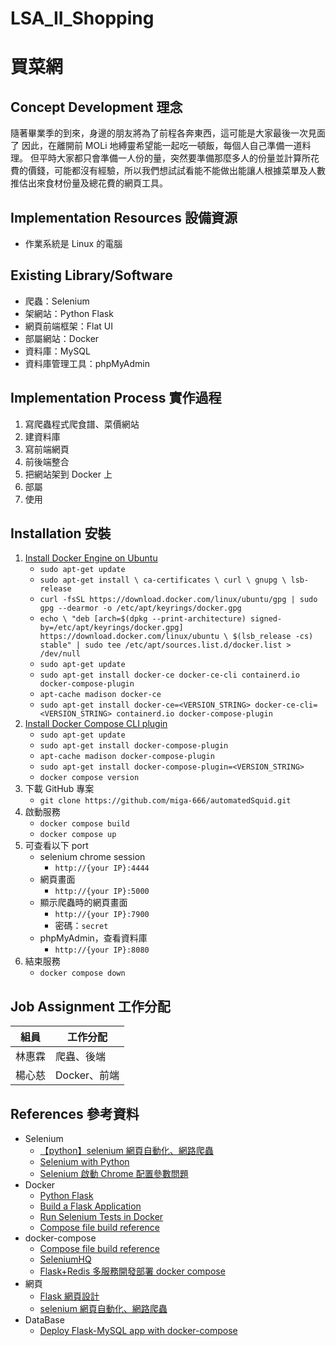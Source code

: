 # LSA_II_Shopping

# 買菜網
## Concept Development 理念
隨著畢業季的到來，身邊的朋友將為了前程各奔東西，這可能是大家最後一次見面了
因此，在離開前 MOLi 地縛靈希望能一起吃一頓飯，每個人自己準備一道料理。
但平時大家都只會準備一人份的量，突然要準備那麼多人的份量並計算所花費的價錢，可能都沒有經驗，所以我們想試試看能不能做出能讓人根據菜單及人數推估出來食材份量及總花費的網頁工具。

## Implementation Resources 設備資源
* 作業系統是 Linux 的電腦

## Existing Library/Software
* 爬蟲：Selenium
* 架網站：Python Flask
* 網頁前端框架：Flat UI
* 部屬網站：Docker
* 資料庫：MySQL
* 資料庫管理工具：phpMyAdmin

## Implementation Process 實作過程
1. 寫爬蟲程式爬食譜、菜價網站
2. 建資料庫
3. 寫前端網頁
4. 前後端整合
5. 把網站架到 Docker 上
6. 部屬
7. 使用

## Installation 安裝
1. [Install Docker Engine on Ubuntu](https://docs.docker.com/engine/install/ubuntu/#install-using-the-repository)
    * `sudo apt-get update`
    * `sudo apt-get install \ ca-certificates \ curl \ gnupg \ lsb-release`
    * `curl -fsSL https://download.docker.com/linux/ubuntu/gpg | sudo gpg --dearmor -o /etc/apt/keyrings/docker.gpg`
    * `echo \ "deb [arch=$(dpkg --print-architecture) signed-by=/etc/apt/keyrings/docker.gpg] https://download.docker.com/linux/ubuntu \ $(lsb_release -cs) stable" | sudo tee /etc/apt/sources.list.d/docker.list > /dev/null`
    * `sudo apt-get update`
    * `sudo apt-get install docker-ce docker-ce-cli containerd.io docker-compose-plugin`
    * `apt-cache madison docker-ce`
    * `sudo apt-get install docker-ce=<VERSION_STRING> docker-ce-cli=<VERSION_STRING> containerd.io docker-compose-plugin`
2. [Install Docker Compose CLI plugin](https://docs.docker.com/compose/install/compose-plugin/#install-the-plugin-manually)
    * `sudo apt-get update`
    * `sudo apt-get install docker-compose-plugin`
    * `apt-cache madison docker-compose-plugin`
    * `sudo apt-get install docker-compose-plugin=<VERSION_STRING>`
    * `docker compose version`
3. 下載 GitHub 專案
    * `git clone https://github.com/miga-666/automatedSquid.git`
4. 啟動服務
    * `docker compose build`
    * `docker compose up`
5. 可查看以下 port
    * selenium chrome session
        * `http://{your IP}:4444`
    * 網頁畫面
        * `http://{your IP}:5000`
    * 顯示爬蟲時的網頁畫面
        * `http://{your IP}:7900`
        * 密碼：`secret` 
    * phpMyAdmin，查看資料庫
        * `http://{your IP}:8080`
6. 結束服務
    * `docker compose down`

## Job Assignment 工作分配
| 組員      | 工作分配 |
| -------- | -------- | 
| 林惠霖    | 爬蟲、後端 | 
| 楊心慈    | Docker、前端 |

## References 參考資料
* Selenium
    * [【python】selenium 網頁自動化、網路爬蟲](https://www.youtube.com/watch?v=ximjGyZ93YQ&t=418s&ab_channel=GrandmaCan-%E6%88%91%E9%98%BF%E5%AC%A4%E9%83%BD%E6%9C%83) 
    * [Selenium with Python](https://selenium-python.readthedocs.io/)
    * [Selenium 啟動 Chrome 配置參數問題](https://zhuanlan.zhihu.com/p/60852696)
* Docker
    * [Python Flask](https://chentsungyu.github.io/2020/04/26/DevOps/Docker/[DevOps]%20Docker%E5%8C%96%E4%BD%A0%E7%9A%84Python%20Flask%20APP%20%E4%B8%A6%E4%B8%8A%E5%82%B3%E8%87%B3Docker%20Hub/)
    * [Build a Flask Application](https://www.digitalocean.com/community/tutorials/how-to-build-and-deploy-a-flask-application-using-docker-on-ubuntu-20-04)
    * [Run Selenium Tests in Docker](https://www.browserstack.com/guide/run-selenium-tests-in-docker)
    * [Compose file build reference](https://docs.docker.com/compose/compose-file/build/)
* docker-compose
    * [Compose file build reference](https://docs.docker.com/compose/compose-file/build/)
    * [SeleniumHQ
](https://github.com/SeleniumHQ/docker-selenium)
    * [Flask+Redis 多服務開發部署 docker compose](https://www.youtube.com/watch?v=lXuw2sncltE&t=371s)
* 網頁
    * [Flask 網頁設計](https://ithelp.ithome.com.tw/articles/10258223?sc=pt)
    * [selenium 網頁自動化、網路爬蟲](https://www.youtube.com/watch?v=ximjGyZ93YQ&t=1362s&ab_channel=GrandmaCan-%E6%88%91%E9%98%BF%E5%AC%A4%E9%83%BD%E6%9C%83)
* DataBase
    * [Deploy Flask-MySQL app with docker-compose](https://www.devopsroles.com/deploy-flask-mysql-app-with-docker-compose/)